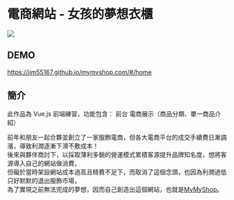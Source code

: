 # 電商網站 - 女孩的夢想衣櫃
![](https://img.onl/WinIuf)

## DEMO
https://jim55167.github.io/mymyshop.com/#/home

## 簡介
此作品為 Vue.js 前端練習，功能包含：
  前台
    電商展示（商品分類、單一商品介紹）

前年和朋友一起合夥並創立了一家服飾電商，但各大電商平台的成交手續費日漸調漲，導致利潤逐漸下滑不敷成本！</br>
後來與夥伴商討下，以採取薄利多銷的營運模式累積客源提升品牌知名度，想將客源導入自己的網站做消費，</br>
但礙於當時架設網站成本過高且精費不足下，而取消了這個念頭，也因為利潤過低只好默默的退出服飾市場，</br>
為了實現之前無法完成的夢想，因而自己創造出這個網站，也就是[MyMyShop](https://jim55167.github.io/mymyshop.com/#/home)。
